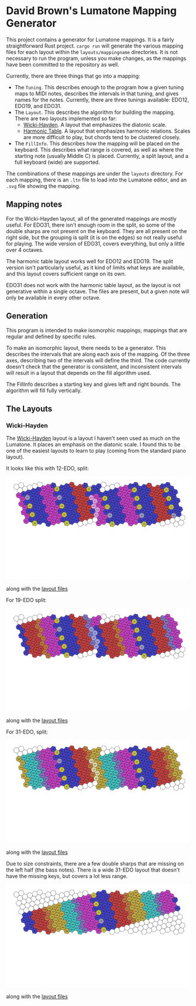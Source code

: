 # David Brown's Lumatone Mapping Generator

This project contains a generator for Lumatone mappings. It is a fairly
straightforward Rust project. `cargo run` will generate the various mapping
files for each layout within the `layouts/mappingname` directories. It is not
necessary to run the program, unless you make changes, as the mappings have been
committed to the repository as well.

Currently, there are three things that go into a mapping:

-   The `Tuning`. This describes enough to the program how a given tuning maps
    to MIDI notes, describes the intervals in that tuning, and gives names for
    the notes. Currently, there are three tunings available: EDO12, EDO19, and
    EDO31.
-   The `Layout`.  This describes the algorithm for building the mapping.  There
    are two layouts implemented so far:
    -   [Wicki-Hayden](https://en.wikipedia.org/wiki/Wicki%E2%80%93Hayden_note_layout).
        A layout that emphasizes the diatonic scale.
    -   [Harmonic Table](https://en.wikipedia.org/wiki/Harmonic_table_note_layout).
        A layout that emphasizes harmonic relations. Scales are more difficult
        to play, but chords tend to be clustered closely.
-   The `FillInfo`.  This describes how the mapping will be placed on the
    keyboard.  This describes what range is covered, as well as where the
    starting note (usually Middle C) is placed.  Currently, a split layout, and
    a full keyboard (wide) are supported.

The combinations of these mappings are under the `layouts` directory.  For each
mapping, there is an `.ltn` file to load into the Lumatone editor, and an `.svg`
file showing the mapping.

## Mapping notes

For the Wicki-Hayden layout, all of the generated mappings are mostly useful.
For EDO31, there isn't enough room in the split, so some of the double sharps
are not present on the keyboard.  They are all present on the right side, but
the grouping is split (it is on the edges) so not really useful for playing.
The wide version of EDO31, covers everything, but only a little over 4 octaves.

The harmonic table layout works well for EDO12 and EDO19.  The split version
isn't particularly useful, as it kind of limits what keys are available, and
this layout covers sufficient range on its own.

EDO31 does not work with the harmonic table layout, as the layout is not
generative within a single octave.  The files are present, but a given note will
only be available in every other octave.

## Generation

This program is intended to make isomorphic mappings; mappings that are regular
and defined by specific rules.

To make an isomorphic layout, there needs to be a generator.  This describes the
intervals that are along each axis of the mapping.  Of the three axes,
describing two of the intervals will define the third.  The code currently
doesn't check that the generator is consistent, and inconsistent intervals will
result in a layout that depends on the fill algorithm used.

The FillInfo describes a starting key and gives left and right bounds.  The
algorithm will fill fully vertically.

## The Layouts

### Wicki-Hayden

The
[Wicki-Hayden](https://en.wikipedia.org/wiki/Wicki%E2%80%93Hayden_note_layout)
layout is a layout I haven't seen used as much on the Lumatone.  It places an
emphasis on the diatonic scale.  I found this to be one of the easiest layouts
to learn to play (coming from the standard piano layout).

It looks like this with 12-EDO, split:

![12-EDO Wicky-Hayden Split](https://raw.githubusercontent.com/tangybbq/dlb-lumatone/main/layouts/dlb-edo12-wicki-hayden-split/dlb-edo12-wicki-hayden-split.svg)

along with the [layout files](layouts/dlb-edo12-wicki-hayden-split)

For 19-EDO split:

![19-EDO Wicky-Hayden Split](https://raw.githubusercontent.com/tangybbq/dlb-lumatone/main/layouts/dlb-edo19-wicki-hayden-split/dlb-edo19-wicki-hayden-split.svg)

along with the [layout files](layouts/dlb-edo19-wicki-hayden-split)

For 31-EDO, split:

![31-EDO Wicky-Hayden Split](https://raw.githubusercontent.com/tangybbq/dlb-lumatone/main/layouts/dlb-edo31-wicki-hayden-split/dlb-edo31-wicki-hayden-split.svg)

along with the [layout files](layouts/dlb-edo31-wicki-hayden-split)

Due to size constraints, there are a few double sharps that are missing on the
left half (the bass notes).  There is a wide 31-EDO layout that doesn't have the
missing keys, but covers a lot less range.

![31-EDO Wicky-Hayden Wide](https://raw.githubusercontent.com/tangybbq/dlb-lumatone/main/layouts/dlb-edo31-wicki-hayden-wide/dlb-edo31-wicki-hayden-wide.svg)

along with the [layout files](layouts/dlb-edo31-wicki-hayden-wide)
